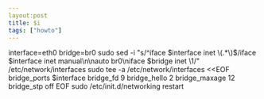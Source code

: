 ```yaml
---
layout:post
title: $i
tags: ["howto"]
---
```




interface=eth0
bridge=br0
sudo sed -i "s/^iface $interface inet \(.*\)$/iface $interface inet manual\n\nauto br0\niface $bridge inet \1/" /etc/network/interfaces
sudo tee -a /etc/network/interfaces <<EOF
        bridge_ports $interface
        bridge_fd 9
        bridge_hello 2
        bridge_maxage 12
        bridge_stp off
EOF
sudo /etc/init.d/networking restart

